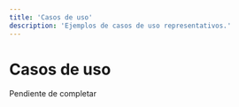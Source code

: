 ```yaml
---
title: 'Casos de uso'
description: 'Ejemplos de casos de uso representativos.'
---
```


# Casos de uso

Pendiente de completar
